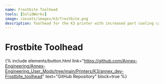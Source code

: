 ```yaml
---
name: Frostbite Toolhead
tools: [SolidWorks]
image: /assets/images/k3/frostbite.png
description: Toolhead for the K3 printer with increased part cooling capacity.
---
```


# Frostbite Toolhead

{% include elements/button.html link="https://github.com/Annex-Engineering/Annex-Engineering_User_Mods/tree/main/Printers/K3/annex_dev-Frostbite_toolhead" text="GitHub Repository" block=true %}
